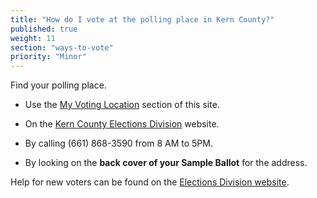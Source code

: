 ```yaml
---
title: "How do I vote at the polling place in Kern County?"
published: true
weight: 11
section: "ways-to-vote"
priority: "Minor"
---
```


Find your polling place.  

- Use the [My Voting Location](#section-my-polling-place) section of this site.  

- On the [Kern County Elections Division](https://elections.co.kern.ca.us/ElectionInformation/AddressLookup?RedirectAction=PollSiteLookup&RedirectController=CurrentElectionInformation&RedirectArea=ElectionInformation) website.  

- By calling (661) 868-3590 from 8 AM to 5PM.  

- By looking on the **back cover of your Sample Ballot** for the address.  

Help for new voters can be found on the [Elections Division website](https://elections.co.kern.ca.us/Voting/FirstTimeVotingProcess).  
